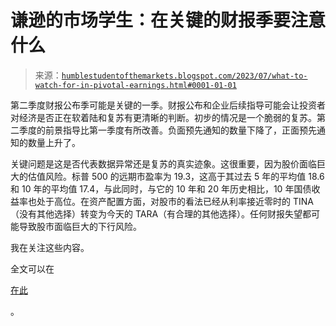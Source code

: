 <!--yml

分类：未分类

date: 2024-05-18 01:27:27

-->

# 谦逊的市场学生：在关键的财报季要注意什么

> 来源：[`humblestudentofthemarkets.blogspot.com/2023/07/what-to-watch-for-in-pivotal-earnings.html#0001-01-01`](https://humblestudentofthemarkets.blogspot.com/2023/07/what-to-watch-for-in-pivotal-earnings.html#0001-01-01)

第二季度财报公布季可能是关键的一季。财报公布和企业后续指导可能会让投资者对经济是否正在软着陆和复苏有更清晰的判断。初步的情况是一个脆弱的复苏。第二季度的前景指导比第一季度有所改善。负面预先通知的数量下降了，正面预先通知的数量上升了。

关键问题是这是否代表数据异常还是复苏的真实迹象。这很重要，因为股价面临巨大的估值风险。标普 500 的远期市盈率为 19.3，这高于其过去 5 年的平均值 18.6 和 10 年的平均值 17.4，与此同时，与它的 10 年和 20 年历史相比，10 年国债收益率也处于高位。在资产配置方面，对股市的看法已经从利率接近零时的 TINA（没有其他选择）转变为今天的 TARA（有合理的其他选择）。任何财报失望都可能导致股市面临巨大的下行风险。

我在关注这些内容。

全文可以在

[在此](https://humblestudentofthemarkets.com/2023/07/15/what-to-watch-for-in-a-pivotal-earnings-season/)

。

